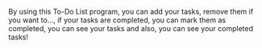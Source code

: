 By using this To-Do List program, you can add your tasks, remove them if you want to..., if your tasks are completed, you can mark them as completed, you can see your tasks and also, 
you can see your completed tasks!
